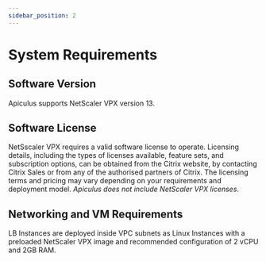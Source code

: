 ```yaml
---
sidebar_position: 2
---
```

# System Requirements

## Software Version

Apiculus supports NetScaler VPX version 13.

## Software License

NetSscaler VPX requires a valid software license to operate. Licensing details, including the types of licenses available, feature sets, and subscription options, can be obtained from the Citrix website, by contacting Citrix Sales or from any of the authorised partners of Citrix. The licensing terms and pricing may vary depending on your requirements and deployment model. _Apiculus does not include NetScaler VPX licenses_.

## Networking and VM Requirements

LB Instances are deployed inside VPC subnets as Linux Instances with a preloaded NetScaler VPX image and recommended configuration of 2 vCPU and 2GB RAM.